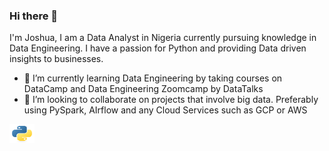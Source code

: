### Hi there 👋
I'm Joshua, I am a Data Analyst in Nigeria currently pursuing knowledge in Data Engineering. I have a passion for Python and providing Data driven insights to businesses. 


- 🌱 I’m currently learning Data Engineering by taking courses on DataCamp and Data Engineering Zoomcamp by DataTalks
- 👯 I’m looking to collaborate on projects that involve big data. Preferably using PySpark, AIrflow and any Cloud Services such as GCP or AWS
 
 
 
<img src="https://raw.githubusercontent.com/devicons/devicon/master/icons/python/python-original.svg" height="30" width="40"/>
          
          
<!--
**joshuaati/joshuaati** is a ✨ _special_ ✨ repository because its `README.md` (this file) appears on your GitHub profile.

Here are some ideas to get you started:

- 🔭 I’m currently working on ...
- 🌱 I’m currently learning ...
- 👯 I’m looking to collaborate on ...
- 🤔 I’m looking for help with ...
- 💬 Ask me about ...
- 📫 How to reach me: ...
- 😄 Pronouns: ...
- ⚡ Fun fact: ...
-->
